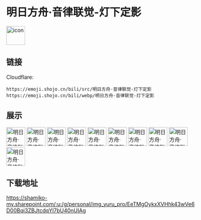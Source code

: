 # 明日方舟·音律联觉-灯下定影
<img src="https://emoji.shojo.cn/bili/src/明日方舟·音律联觉-灯下定影/icon.png" width="50" height="50" alt="icon">

## 链接
Cloudflare:
```
https://emoji.shojo.cn/bili/src/明日方舟·音律联觉-灯下定影
https://emoji.shojo.cn/bili/webp/明日方舟·音律联觉-灯下定影
```
## 展示
<img src="https://emoji.shojo.cn/bili/src/明日方舟·音律联觉-灯下定影/明日方舟·音律联觉-灯下定影-得意.png" width="50" height="50" alt="明日方舟·音律联觉-灯下定影-得意">
<img src="https://emoji.shojo.cn/bili/src/明日方舟·音律联觉-灯下定影/明日方舟·音律联觉-灯下定影-点赞.png" width="50" height="50" alt="明日方舟·音律联觉-灯下定影-点赞">
<img src="https://emoji.shojo.cn/bili/src/明日方舟·音律联觉-灯下定影/明日方舟·音律联觉-灯下定影-哈欠.png" width="50" height="50" alt="明日方舟·音律联觉-灯下定影-哈欠">
<img src="https://emoji.shojo.cn/bili/src/明日方舟·音律联觉-灯下定影/明日方舟·音律联觉-灯下定影-喝茶.png" width="50" height="50" alt="明日方舟·音律联觉-灯下定影-喝茶">
<img src="https://emoji.shojo.cn/bili/src/明日方舟·音律联觉-灯下定影/明日方舟·音律联觉-灯下定影-就是你了.png" width="50" height="50" alt="明日方舟·音律联觉-灯下定影-就是你了">
<img src="https://emoji.shojo.cn/bili/src/明日方舟·音律联觉-灯下定影/明日方舟·音律联觉-灯下定影-可爱.png" width="50" height="50" alt="明日方舟·音律联觉-灯下定影-可爱">
<img src="https://emoji.shojo.cn/bili/src/明日方舟·音律联觉-灯下定影/明日方舟·音律联觉-灯下定影-热情.png" width="50" height="50" alt="明日方舟·音律联觉-灯下定影-热情">
<img src="https://emoji.shojo.cn/bili/src/明日方舟·音律联觉-灯下定影/明日方舟·音律联觉-灯下定影-叹气.png" width="50" height="50" alt="明日方舟·音律联觉-灯下定影-叹气">
<img src="https://emoji.shojo.cn/bili/src/明日方舟·音律联觉-灯下定影/明日方舟·音律联觉-灯下定影-无奈.png" width="50" height="50" alt="明日方舟·音律联觉-灯下定影-无奈">
<img src="https://emoji.shojo.cn/bili/src/明日方舟·音律联觉-灯下定影/明日方舟·音律联觉-灯下定影-正在记录.png" width="50" height="50" alt="明日方舟·音律联觉-灯下定影-正在记录">

## 下载地址

https://shamiko-my.sharepoint.com/:u:/g/personal/img_yuru_pro/EeTMgOykxXVHhk43wVe6D00Bqi3ZBJtcdqYl7bU40nUIAg